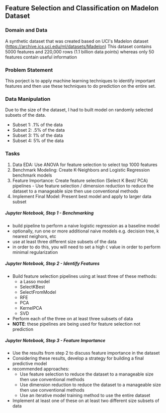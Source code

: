 ## Feature Selection and Classification on Madelon Dataset

### Domain and Data

A synthetic dataset that was created based on UCI's Madelon dataset (https://archive.ics.uci.edu/ml/datasets/Madelon)
This dataset contains 5000 features and 220,000 rows (1.1 billion data points) whereas only 50 features contain useful information


### Problem Statement

This porject is to apply machine learning techniques to identify important features and then use these techniques to do prediction on the entire set. 

### Data Manipulation

Due to the size of the dataset, I had to built model on randomly selected subsets of the data. 
- Subset 1: .1% of the data
- Subset 2: .5% of the data
- Subset 3: 1% of the data
- Subset 4: 5% of the data


### Tasks
1. Data EDA:      Use ANOVA for feature selection to select top 1000 features
2. Benchmark Modeling:     Create K-Neighbors and Logistic Regression benchmark models 
3. Feature Importance:     Create  feature selection (Select K Best/ PCA) pipelines
                           - Use feature selection / dimension reduction to reduce the dataset to a manageable size then use conventional methods
4. Implement Final Model:      Present best model and apply to larger data subset






##### Jupyter Notebook, Step 1 - Benchmarking
- build pipeline to perform a naive logistic regression as a baseline model
- optionally, run one or more additional naive models e.g. decision tree, k nearest neighors, etc
- use at least three different size subsets of the data
- in order to do this, you will need to set a high `C` value in order to perform minimal regularization

##### Jupyter Notebook, Step 2 - Identify Features
- Build feature selection pipelines using at least three of these methods:
   - a Lasso model
   - SelectKBest
   - SelectFromModel
   - RFE
   - PCA
   - KernelPCA
   - SVD
- Perform each of the three on at least three subsets of data
- **NOTE**: these pipelines are being used for feature selection not prediction

##### Jupyter Notebook, Step 3 - Feature Importance
- Use the results from step 2 to discuss feature importance in the dataset
- Considering these results, develop a strategy for building a final predictive model
- recommended approaches:
    - Use feature selection to reduce the dataset to a manageable size then use conventional methods
    - Use dimension reduction to reduce the dataset to a manageable size then use conventional methods
    - Use an iterative model training method to use the entire dataset
- Implement at least one of these on at least two different size subsets of data
   



